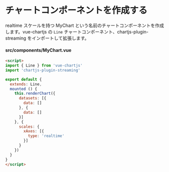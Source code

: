 # チャートコンポーネントを作成する

realtime スケールを持つ MyChart という名前のチャートコンポーネントを作成します。vue-chartjs の `Line` チャートコンポーネント、chartjs-plugin-streaming をインポートして拡張します。

#### src/components/MyChart.vue

```html
<script>
import { Line } from 'vue-chartjs'
import 'chartjs-plugin-streaming'

export default {
  extends: Line,
  mounted () {
    this.renderChart({
      datasets: [{
        data: []
      }, {
        data: []
      }]
    }, {
      scales: {
        xAxes: [{
          type: 'realtime'
        }]
      }
    })
  }
}
</script>
```
